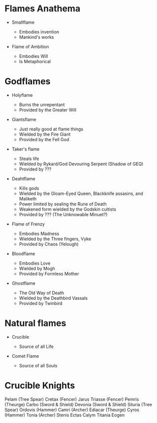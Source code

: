 # Flames Anathema

- Smallflame
  - Embodies invention
  - Mankind's works

- Flame of Ambition
  - Embodies Will
  - Is Metaphorical

# Godflames

- Holyflame
  - Burns the unrepentant
  - Provided by the Greater Will

- Giantsflame
  - Just really good at flame things
  - Wielded by the Fire Giant
  - Provided by the Fell God

- Taker's flame
  - Steals life
  - Wielded by Rykard/God Devouring Serpent (Shadow of GEQ)
  - Provided by ???

- Deahtflame
  - Kills gods
  - Wielded by the Gloam-Eyed Queen, Blackknife assasins, and Maliketh
  - Power limited by sealing the Rune of Death
  - Weakened form wielded by the Godskin cultists
  - Provided by ??? (The Unknowable Minuet?)

- Flame of Frenzy
  - Embodies Madness
  - Wielded by the Three fingers, Vyke
  - Provided by Chaos (Yelough)

- Bloodflame
  - Embodies Love
  - Wielded by Mogh
  - Provided by Formless Mother

- Ghostflame
  - The Old Way of Death
  - Wielded by the Deathbird Vassals
  - Provided by Twinbird

# Natural flames

- Crucible
  - Source of all Life

- Comet Flame
  - Source of all Souls

# Crucible Knights

Pelam (Tree Spear)
Cretax (Fencer)
Jarus 
Triasse (Fencer)
Pemris (Theurge)
Carbo (Sword & Shield)
Devonia (Sword & Shield)
Siluria (Tree Spear)
Ordovis (Hammer)
Camri (Archer)
Ediacar (Theurge)
Cyros (Hammer)
Tonia (Archer)
Stenis
Ectas
Calym
Titania Eogen